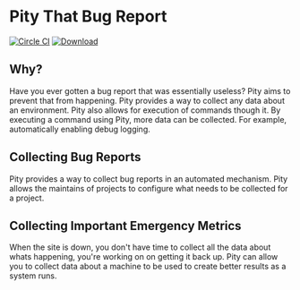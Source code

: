 # Pity That Bug Report

[![Circle CI](https://circleci.com/gh/pity/pity/tree/master.svg?style=svg)](https://circleci.com/gh/pity/pity/tree/master) [ ![Download](https://api.bintray.com/packages/ethankhall/maven/pity/images/download.svg) ](https://bintray.com/ethankhall/maven/pity/_latestVersion)

## Why?

Have you ever gotten a bug report that was essentially useless? Pity aims to prevent that from happening. Pity provides
a way to collect any data about an environment. Pity also allows for execution of commands though it. By executing a command
using Pity, more data can be collected. For example, automatically enabling debug logging.

## Collecting Bug Reports
Pity provides a way to collect bug reports in an automated mechanism. Pity allows the maintains of projects to configure
what needs to be collected for a project.

## Collecting Important Emergency Metrics
When the site is down, you don't have time to collect all the data about whats happening, you're working on on getting
it back up. Pity can allow you to collect data about a machine to be used to create better results as a system runs.
